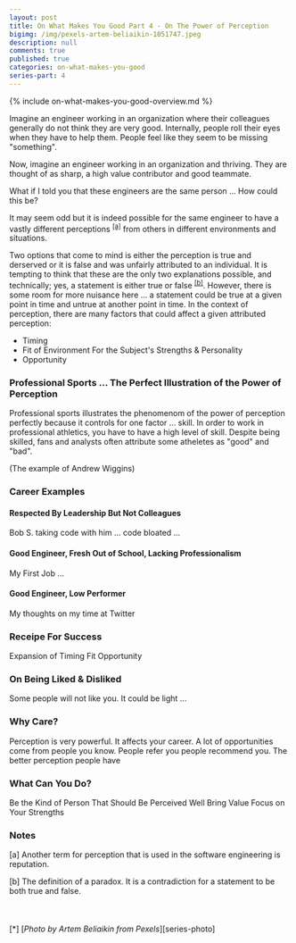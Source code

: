 ```yaml
---
layout: post
title: On What Makes You Good Part 4 - On The Power of Perception
bigimg: /img/pexels-artem-beliaikin-1051747.jpeg
description: null
comments: true
published: true
categories: on-what-makes-you-good
series-part: 4
---
```


{% include on-what-makes-you-good-overview.md %}   

Imagine an engineer working in an organization where their colleagues generally do not think they are very good.  Internally, people roll their eyes when they have to help them.  People feel like they seem to be missing "something".

Now, imagine an engineer working in an organization and thriving.  They are thought of as sharp, a high value contributor and good teammate.

What if I told you that these engineers are the same person ... How could this be?

It may seem odd but it is indeed possible for the same engineer to have a vastly different perceptions <sup>[[a]](#definition-of-terms)</sup> from others in different environments and situations.

Two options that come to mind is either the perception is true and derserved or it is false and was unfairly attributed to an individual.  It is tempting to think that these are the only two explanations possible, and technically; yes, a statement is either true or false <sup>[[b]](#paradox)</sup>.  However, there is some room for more nuisance here ... a statement could be true at a given point in time and untrue at another point in time.  In the context of perception, there are many factors that could affect a given attributed perception:
* Timing
* Fit of Environment For the Subject's Strengths & Personality
* Opportunity

### Professional Sports ... The Perfect Illustration of the Power of Perception
Professional sports illustrates the phenomenom of the power of perception perfectly because it controls for one factor ... skill.  In order to work in professional athletics, you have to have a high level of skill.  Despite being skilled, fans and analysts often attribute some atheletes as "good" and "bad".

(The example of Andrew Wiggins)

### Career Examples 
#### Respected By Leadership But Not Colleagues
Bob S. taking code with him ... code bloated ...

#### Good Engineer, Fresh Out of School, Lacking Professionalism
My First Job ...

#### Good Engineer, Low Performer
My thoughts on my time at Twitter

### Receipe For Success
Expansion of 
Timing
Fit
Opportunity


### On Being Liked & Disliked
Some people will not like you.  It could be light ...

### Why Care?
Perception is very powerful.  It affects your career.  A lot of opportunities come from people you know.  People refer you people recommend you.  The better perception people have 

### What Can You Do?
Be the Kind of Person That Should Be Perceived Well
Bring Value
Focus on Your Strengths


### Notes
[<a name="definition-of-terms">a</a>] Another term for perception that is used in the software engineering is reputation.

[<a name="paradox">b</a>] The definition of a paradox.  It is a contradiction for a statement to be both true and false.
<br/><br/><br/><br/>
[<a name="series-photo">\*</a>] [*Photo by Artem Beliaikin from Pexels*][series-photo]
